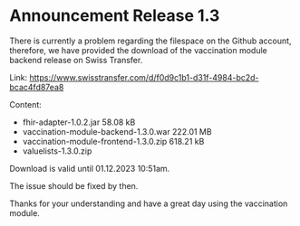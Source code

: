 # Announcement Release 1.3
There is currently a problem regarding the filespace on the Github account, therefore, we have provided the download of the vaccination module backend release on Swiss Transfer.

Link: https://www.swisstransfer.com/d/f0d9c1b1-d31f-4984-bc2d-bcac4fd87ea8 

Content: 
* fhir-adapter-1.0.2.jar 58.08 kB
* vaccination-module-backend-1.3.0.war 222.01 MB
* vaccination-module-frontend-1.3.0.zip 618.21 kB
* valuelists-1.3.0.zip

Download is valid until 01.12.2023 10:51am.

The issue should be fixed by then.

Thanks for your understanding and have a great day using the vaccination module.
